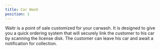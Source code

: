 ```yaml
---
title: Car Wash
position: 1
---
```

Waitr is a point of sale customized for your carwash. It is designed to give you a quick ordering system that will securely link the customer to his car by scanning the license disk. The customer can leave his car and await a notification for collection.